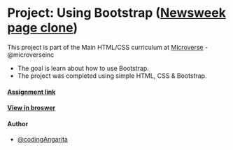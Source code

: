 # Project: Using Bootstrap ([Newsweek page clone](https://www.newsweek.com/))

This project is part of the Main HTML/CSS curriculum at [Microverse](https://www.microverse.org/) - @microverseinc
* The goal is learn about how to use Bootstrap.
* The project was completed using simple HTML, CSS & Bootstrap.

#### [Assignment link](https://www.theodinproject.com/courses/html5-and-css3/lessons/using-bootstrap)

#### [View in broswer](https://raw.githack.com/codingAngarita/responsive-newsweek/development/index.html)

#### Author

* [@codingAngarita](https://github.com/codingAngarita)
